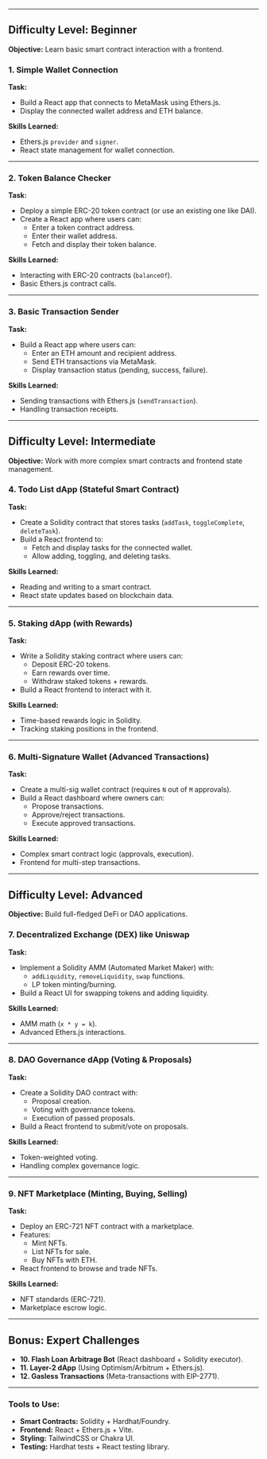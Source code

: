 
---

## **Difficulty Level: Beginner**  
**Objective:** Learn basic smart contract interaction with a frontend.  

### **1. Simple Wallet Connection**  
**Task:**  
- Build a React app that connects to MetaMask using Ethers.js.  
- Display the connected wallet address and ETH balance.  

**Skills Learned:**  
- Ethers.js `provider` and `signer`.  
- React state management for wallet connection.  

---

### **2. Token Balance Checker**  
**Task:**  
- Deploy a simple ERC-20 token contract (or use an existing one like DAI).  
- Create a React app where users can:  
  - Enter a token contract address.  
  - Enter their wallet address.  
  - Fetch and display their token balance.  

**Skills Learned:**  
- Interacting with ERC-20 contracts (`balanceOf`).  
- Basic Ethers.js contract calls.  

---

### **3. Basic Transaction Sender**  
**Task:**  
- Build a React app where users can:  
  - Enter an ETH amount and recipient address.  
  - Send ETH transactions via MetaMask.  
  - Display transaction status (pending, success, failure).  

**Skills Learned:**  
- Sending transactions with Ethers.js (`sendTransaction`).  
- Handling transaction receipts.  

---

## **Difficulty Level: Intermediate**  
**Objective:** Work with more complex smart contracts and frontend state management.  

### **4. Todo List dApp (Stateful Smart Contract)**  
**Task:**  
- Create a Solidity contract that stores tasks (`addTask`, `toggleComplete`, `deleteTask`).  
- Build a React frontend to:  
  - Fetch and display tasks for the connected wallet.  
  - Allow adding, toggling, and deleting tasks.  

**Skills Learned:**  
- Reading and writing to a smart contract.  
- React state updates based on blockchain data.  

---

### **5. Staking dApp (with Rewards)**  
**Task:**  
- Write a Solidity staking contract where users can:  
  - Deposit ERC-20 tokens.  
  - Earn rewards over time.  
  - Withdraw staked tokens + rewards.  
- Build a React frontend to interact with it.  

**Skills Learned:**  
- Time-based rewards logic in Solidity.  
- Tracking staking positions in the frontend.  

---

### **6. Multi-Signature Wallet (Advanced Transactions)**  
**Task:**  
- Create a multi-sig wallet contract (requires `N` out of `M` approvals).  
- Build a React dashboard where owners can:  
  - Propose transactions.  
  - Approve/reject transactions.  
  - Execute approved transactions.  

**Skills Learned:**  
- Complex smart contract logic (approvals, execution).  
- Frontend for multi-step transactions.  

---

## **Difficulty Level: Advanced**  
**Objective:** Build full-fledged DeFi or DAO applications.  

### **7. Decentralized Exchange (DEX) like Uniswap**  
**Task:**  
- Implement a Solidity AMM (Automated Market Maker) with:  
  - `addLiquidity`, `removeLiquidity`, `swap` functions.  
  - LP token minting/burning.  
- Build a React UI for swapping tokens and adding liquidity.  

**Skills Learned:**  
- AMM math (`x * y = k`).  
- Advanced Ethers.js interactions.  

---

### **8. DAO Governance dApp (Voting & Proposals)**  
**Task:**  
- Create a Solidity DAO contract with:  
  - Proposal creation.  
  - Voting with governance tokens.  
  - Execution of passed proposals.  
- Build a React frontend to submit/vote on proposals.  

**Skills Learned:**  
- Token-weighted voting.  
- Handling complex governance logic.  

---

### **9. NFT Marketplace (Minting, Buying, Selling)**  
**Task:**  
- Deploy an ERC-721 NFT contract with a marketplace.  
- Features:  
  - Mint NFTs.  
  - List NFTs for sale.  
  - Buy NFTs with ETH.  
- React frontend to browse and trade NFTs.  

**Skills Learned:**  
- NFT standards (ERC-721).  
- Marketplace escrow logic.  

---

## **Bonus: Expert Challenges**  
- **10. Flash Loan Arbitrage Bot** (React dashboard + Solidity executor).  
- **11. Layer-2 dApp** (Using Optimism/Arbitrum + Ethers.js).  
- **12. Gasless Transactions** (Meta-transactions with EIP-2771).  

---

### **Tools to Use:**  
- **Smart Contracts:** Solidity + Hardhat/Foundry.  
- **Frontend:** React + Ethers.js + Vite.  
- **Styling:** TailwindCSS or Chakra UI.  
- **Testing:** Hardhat tests + React testing library.  
